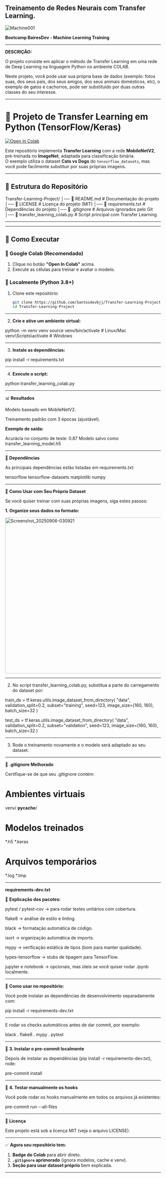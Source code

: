 ## Treinamento de Redes Neurais com Transfer Learning.

![Machine001](https://github.com/user-attachments/assets/6e3d41d5-0b53-449c-b4e2-0d32b9036a07)


**Bootcamp BairesDev - Machine Learning Training** 

--- 

**DESCRIÇÃO:**

O projeto consiste em aplicar o método de Transfer Learning em uma rede de Deep Learning na linguagem Python no ambiente COLAB. 


Neste projeto, você pode usar sua própria base de dados (exemplo: fotos suas, dos seus pais, dos seus amigos, dos seus animais domésticos, etc), o exemplo de gatos e cachorros, pode ser substituído por duas outras classes do seu interesse.


---

# 🧠 Projeto de Transfer Learning em Python (TensorFlow/Keras)

[![Open In Colab](https://colab.research.google.com/assets/colab-badge.svg)](https://colab.research.google.com/github/Santosdevbjj/Transfer-Learning-Project/blob/main/transfer_learning_colab.py)

Este repositório implementa **Transfer Learning** com a rede **MobileNetV2**, pré-treinada no **ImageNet**, adaptada para classificação binária.  
O exemplo utiliza o dataset **Cats vs Dogs** do `tensorflow_datasets`, mas você pode facilmente substituir por suas próprias imagens.

---

## 📂 Estrutura do Repositório


Transfer-Learning-Project/ │── 📄 README.md                  # Documentação do projeto │── 📄 LICENSE                    # Licença do projeto (MIT) │── 📄 requirements.txt           # Dependências do projeto │── 📄 .gitignore                 # Arquivos ignorados pelo Git │── 📄 transfer_learning_colab.py # Script principal com Transfer Learning


---

---

## 🚀 Como Executar

### 🔹 Google Colab (Recomendado)
1. Clique no botão **"Open In Colab"** acima.  
2. Execute as células para treinar e avaliar o modelo.  

### 🔹 Localmente (Python 3.8+)
1. Clone este repositório:
   ```bash
   git clone https://github.com/Santosdevbjj/Transfer-Learning-Project.git
   cd Transfer-Learning-Project


---


2. **Crie e ative um ambiente virtual:**

python -m venv venv
source venv/bin/activate   # Linux/Mac
venv\Scripts\activate      # Windows



   ---


3. **Instale as dependências:**

pip install -r requirements.txt



---

4. **Execute o script:**

python transfer_learning_colab.py

---


📊 **Resultados**

Modelo baseado em MobileNetV2.

Treinamento padrão com 3 épocas (ajustável).

**Exemplo de saída:**

Acurácia no conjunto de teste: 0.87
Modelo salvo como transfer_learning_model.h5



---

🔧 **Dependências**

As principais dependências estão listadas em requirements.txt:

tensorflow
tensorflow-datasets
matplotlib
numpy

---


📌 **Como Usar com Seu Próprio Dataset**

Se você quiser treinar com suas próprias imagens, siga estes passos:

**1. Organize seus dados no formato:**

<img width="853" height="503" alt="Screenshot_20250906-030921" src="https://github.com/user-attachments/assets/565ccb1a-96d4-4cae-a30a-95009d331a4d" />



---


2. No script transfer_learning_colab.py, substitua a parte do carregamento do dataset por:


train_ds = tf.keras.utils.image_dataset_from_directory(
    "data",
    validation_split=0.2,
    subset="training",
    seed=123,
    image_size=(160, 160),
    batch_size=32
)

test_ds = tf.keras.utils.image_dataset_from_directory(
    "data",
    validation_split=0.2,
    subset="validation",
    seed=123,
    image_size=(160, 160),
    batch_size=32
)


---

3. Rode o treinamento novamente e o modelo será adaptado ao seu dataset.


---

🛑 **.gitignore Melhorado**

Certifique-se de que seu .gitignore contém:


# Ambientes virtuais
venv/
__pycache__/

# Modelos treinados
*.h5
*.keras

# Arquivos temporários
*.log
*.tmp

---

**requirements-dev.txt**


🔎 **Explicação dos pacotes:**

pytest / pytest-cov → para rodar testes unitários com cobertura.

flake8 → análise de estilo e linting.

black → formatação automática de código.

isort → organização automática de imports.

mypy → verificação estática de tipos (bom para manter qualidade).

types-tensorflow → stubs de tipagem para TensorFlow.

jupyter e notebook → opcionais, mas úteis se você quiser rodar .ipynb localmente.

---

🚀 **Como usar no repositório:**

Você pode instalar as dependências de desenvolvimento separadamente com:

pip install -r requirements-dev.txt

---


E rodar os checks automáticos antes de dar commit, por exemplo:

black .
flake8 .
mypy .
pytest

---

📌 **3. Instalar o pre-commit localmente**

Depois de instalar as dependências (pip install -r requirements-dev.txt), rode:

pre-commit install

---

📌 **4. Testar manualmente os hooks**

Você pode rodar os hooks manualmente em todos os arquivos já existentes:

pre-commit run --all-files


---


📜 **Licença**

Este projeto está sob a licença MIT (veja o arquivo LICENSE).

---

✅ **Agora seu repositório tem:**  
1. **Badge do Colab** para abrir direto.  
2. **`.gitignore` aprimorado** (ignora modelos, cache e venv).  
3. **Seção para usar dataset próprio** bem explicada.  


---

